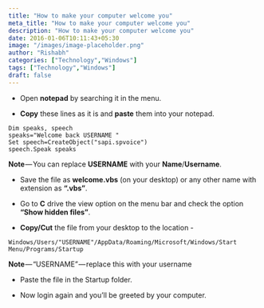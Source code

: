 ```yaml
---
title: "How to make your computer welcome you"
meta_title: "How to make your computer welcome you"
description: "How to make your computer welcome you"
date: 2016-01-06T10:11:43+05:30
image: "/images/image-placeholder.png"
author: "Rishabh"
categories: ["Technology","Windows"]
tags: ["Technology","Windows"]
draft: false
---
```


* Open **notepad** by searching it in the menu.

* **Copy** these lines as it is and **paste** them into your notepad.
```shell
Dim speaks, speech
speaks="Welcome back USERNAME "
Set speech=CreateObject("sapi.spvoice")
speech.Speak speaks
```

**Note** — You can replace **USERNAME** with your **Name**/**Username**.

* Save the file as **welcome.vbs** (on your desktop) or any other name with extension as **“.vbs”**.

* Go to **C** drive the view option on the menu bar and check the option **“Show hidden files”**.

* **Copy/Cut** the file from your desktop to the location -
```shell
Windows/Users/"USERNAME"/AppData/Roaming/Microsoft/Windows/Start Menu/Programs/Startup
```
**Note** — “USERNAME” — replace this with your username

* Paste the file in the Startup folder.

* Now login again and you’ll be greeted by your computer.
